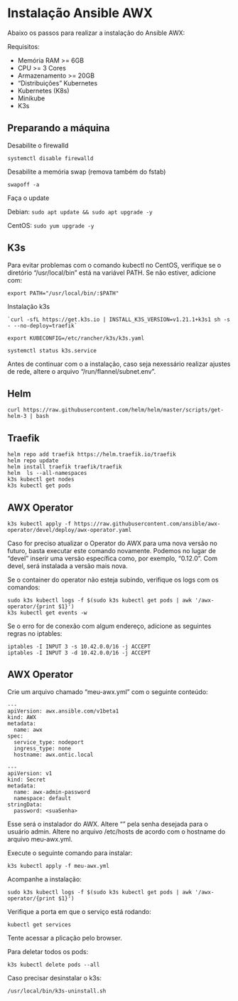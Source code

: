 # Instalação Ansible AWX

Abaixo os passos para realizar a instalação do Ansible AWX:

Requisitos:

- Memória RAM >= 6GB
- CPU >= 3 Cores
- Armazenamento >= 20GB
- “Distribuições” Kubernetes
- Kubernetes (K8s)
- Minikube
- K3s

Preparando a máquina
------------

Desabilite o firewalld 

`systemctl disable firewalld`

Desabilite a memória swap (remova também do fstab)

`swapoff -a`

Faça o update

Debian: `sudo apt update && sudo apt upgrade -y`

CentOS: `sudo yum upgrade -y`

K3s
------------

Para evitar problemas com o comando kubectl no CentOS, verifique se o diretório “/usr/local/bin” está na variável PATH. Se não estiver, adicione com:

`export PATH="/usr/local/bin/:$PATH"`

Instalação k3s

    `curl -sfL https://get.k3s.io | INSTALL_K3S_VERSION=v1.21.1+k3s1 sh -s - --no-deploy=traefik`

    export KUBECONFIG=/etc/rancher/k3s/k3s.yaml

    systemctl status k3s.service

Antes de continuar com o a instalação, caso seja nexessário realizar ajustes de rede, altere o arquivo “/run/flannel/subnet.env”.

Helm
------------

`curl https://raw.githubusercontent.com/helm/helm/master/scripts/get-helm-3 | bash`

Traefik
------------

    helm repo add traefik https://helm.traefik.io/traefik
    helm repo update
    helm install traefik traefik/traefik
    helm  ls --all-namespaces
    k3s kubectl get nodes
    k3s kubectl get pods
    
AWX Operator
------------

`k3s kubectl apply -f https://raw.githubusercontent.com/ansible/awx-operator/devel/deploy/awx-operator.yaml`

Caso for preciso atualizar o Operator do AWX para uma nova versão no futuro, basta executar este comando novamente. Podemos no lugar de “devel” inserir uma versão específica como, por exemplo, “0.12.0”. Com devel, será instalada a versão mais nova.

Se o container do operator não esteja subindo, verifique os logs com os comandos: 

    sudo k3s kubectl logs -f $(sudo k3s kubectl get pods | awk '/awx-operator/{print $1}')
    k3s kubectl get events -w

Se o erro for de conexão com algum endereço, adicione as seguintes regras no iptables:

    iptables -I INPUT 3 -s 10.42.0.0/16 -j ACCEPT
    iptables -I INPUT 3 -d 10.42.0.0/16 -j ACCEPT

AWX Operator
------------

Crie um arquivo chamado “meu-awx.yml” com o seguinte conteúdo:

    ---
    apiVersion: awx.ansible.com/v1beta1
    kind: AWX
    metadata:
      name: awx
    spec:
      service_type: nodeport
      ingress_type: none
      hostname: awx.ontic.local
    
    ---
    apiVersion: v1
    kind: Secret
    metadata:
      name: awx-admin-password
      namespace: default
    stringData:
      password: <suaSenha>
    
Esse será o instalador do AWX. Altere “<suaSenha>” pela senha desejada para o usuário admin.
Altere no arquivo /etc/hosts de acordo com o hostname do arquivo meu-awx.yml.
  
Execute o seguinte comando para instalar:
  
`k3s kubectl apply -f meu-awx.yml`
  
Acompanhe a instalação:
  
`sudo k3s kubectl logs -f $(sudo k3s kubectl get pods | awk '/awx-operator/{print $1}')`
  
Verifique a porta em que o serviço está rodando:
  
`kubectl get services`
  
Tente acessar a plicação pelo browser.
  
Para deletar todos os pods:

`k3s kubectl delete pods --all`
  

Caso precisar desinstalar o k3s:

`/usr/local/bin/k3s-uninstall.sh`
